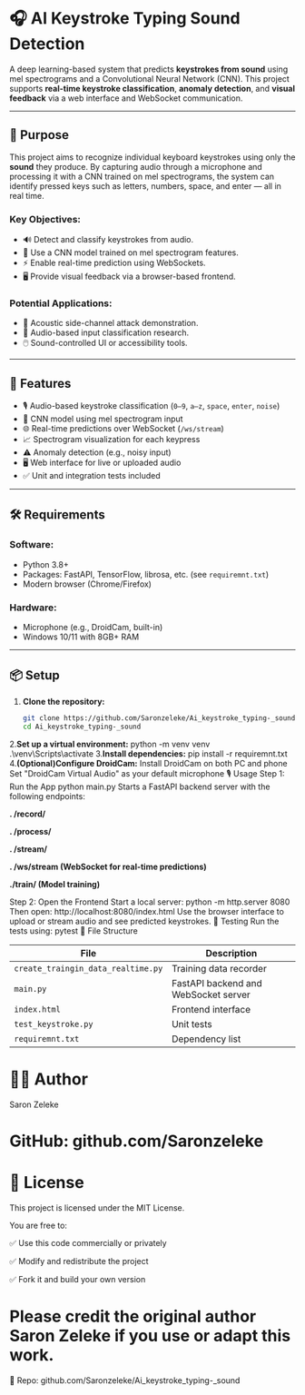 # 🎧 AI Keystroke Typing Sound Detection

A deep learning-based system that predicts **keystrokes from sound** using mel spectrograms and a Convolutional Neural Network (CNN). This project supports **real-time keystroke classification**, **anomaly detection**, and **visual feedback** via a web interface and WebSocket communication.

---

## 🎯 Purpose

This project aims to recognize individual keyboard keystrokes using only the **sound** they produce. By capturing audio through a microphone and processing it with a CNN trained on mel spectrograms, the system can identify pressed keys such as letters, numbers, space, and enter — all in real time.

### Key Objectives:
- 🔊 Detect and classify keystrokes from audio.
- 🧠 Use a CNN model trained on mel spectrogram features.
- ⚡ Enable real-time prediction using WebSockets.
- 🖥️ Provide visual feedback via a browser-based frontend.

### Potential Applications:
- 🔐 Acoustic side-channel attack demonstration.
- 🧪 Audio-based input classification research.
- 🖱️ Sound-controlled UI or accessibility tools.

---

## 🚀 Features

- 🎙️ Audio-based keystroke classification (`0–9`, `a–z`, `space`, `enter`, `noise`)
- 🧠 CNN model using mel spectrogram input
- 🌐 Real-time predictions over WebSocket (`/ws/stream`)
- 📈 Spectrogram visualization for each keypress
- ⚠️ Anomaly detection (e.g., noisy input)
- 🖥️ Web interface for live or uploaded audio
- ✅ Unit and integration tests included

---

## 🛠️ Requirements

### Software:
- Python 3.8+
- Packages: FastAPI, TensorFlow, librosa, etc. (see `requiremnt.txt`)
- Modern browser (Chrome/Firefox)

### Hardware:
- Microphone (e.g., DroidCam, built-in)
- Windows 10/11 with 8GB+ RAM

---

## 📦 Setup

1. **Clone the repository:**
   ```bash
   git clone https://github.com/Saronzeleke/Ai_keystroke_typing-_sound.git
   cd Ai_keystroke_typing-_sound
2.**Set up a virtual environment:**
    python -m venv venv
  .\venv\Scripts\activate
3.**Install dependencies:**
   pip install -r requiremnt.txt
4.**(Optional)Configure DroidCam:**
   Install DroidCam on both PC and phone
   Set "DroidCam Virtual Audio" as your default microphone
🎙️ Usage
Step 1: Run the App
 python main.py
Starts a FastAPI backend server with the following endpoints:

**. /record/**

**. /process/**

**. /stream/**

**. /ws/stream (WebSocket for real-time predictions)**

**./train/ (Model training)**

Step 2: Open the Frontend
Start a local server:
python -m http.server 8080
Then open:
http://localhost:8080/index.html
Use the browser interface to upload or stream audio and see predicted keystrokes.
🧪 Testing
Run the tests using:
pytest
📂 File Structure

| File                         | Description                          |
|------------------------------|--------------------------------------|
| `create_traingin_data_realtime.py` | Training data recorder             |
| `main.py`                    | FastAPI backend and WebSocket server |
| `index.html`                 | Frontend interface                   |
| `test_keystroke.py`          | Unit tests                           |
| `requiremnt.txt`             | Dependency list                      |

# 👨‍💻 Author
Saron Zeleke
# GitHub: github.com/Saronzeleke

# 📄 License
This project is licensed under the MIT License.

You are free to:

✅ Use this code commercially or privately

✅ Modify and redistribute the project

✅ Fork it and build your own version
# Please credit the original author Saron Zeleke if you use or adapt this work.
🔗 Repo: github.com/Saronzeleke/Ai_keystroke_typing-_sound

